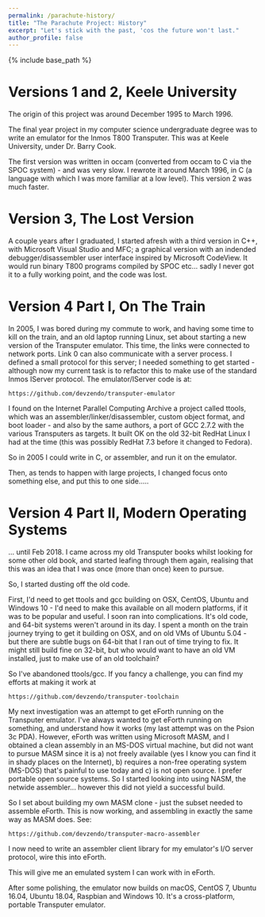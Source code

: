 ```yaml
---
permalink: /parachute-history/
title: "The Parachute Project: History"
excerpt: "Let's stick with the past, 'cos the future won't last."
author_profile: false
---
```


{% include base_path %}

# Versions 1 and 2, Keele University

The origin of this project was around December 1995 to March 1996. 

The final year project in my computer science undergraduate degree was to write an emulator for the Inmos T800
Transputer. This was at Keele University, under Dr. Barry Cook. 

The first version was written in occam (converted from occam to C via the SPOC system) - and was very slow. I rewrote
it around March 1996, in C (a language with which I was more familiar at a low level). This version 2 was much faster.

# Version 3, The Lost Version

A couple years after I graduated, I started afresh with a third version in C++, with Microsoft Visual Studio and MFC;
a graphical version with an indended debugger/disassembler user interface inspired by Microsoft CodeView. It would run
binary T800 programs compiled by SPOC etc... sadly I never got it to a fully working point, and the code was lost.

# Version 4 Part I, On The Train

In 2005, I was bored during my commute to work, and having some time to kill on the train, and an old laptop running
Linux, set about starting a new version of the Transputer emulator. This time, the links were connected to network
ports. Link 0 can also communicate with a server process. I defined a small protocol for this server; I needed
something to get started - although now my current task is to refactor this to make use of the standard Inmos
IServer protocol. The emulator/IServer code is at:
```
https://github.com/devzendo/transputer-emulator
```

I found on the Internet Parallel Computing Archive a project called ttools, which was an assembler/linker/disassembler,
custom object format, and boot loader - and also by the same authors, a port of GCC 2.7.2 with the various
Transputers as targets. It built OK on the old 32-bit RedHat Linux I had at the time (this was possibly RedHat 7.3
before it changed to Fedora). 

So in 2005 I could write in C, or assembler, and run it on the emulator.

Then, as tends to happen with large projects, I changed focus onto something else, and put this to one side.....

# Version 4 Part II, Modern Operating Systems

... until Feb 2018. I came across my old Transputer books whilst looking for some other old book, and started leafing
through them again, realising that this was an idea that I was once (more than once) keen to pursue. 

So, I started dusting off the old code. 

First, I'd need to get ttools and gcc building on OSX, CentOS, Ubuntu and Windows 10 - I'd need to make this available
on all modern platforms, if it was to be popular and useful. I soon ran into complications. It's old code, and 64-bit
systems weren't around in its day. I spent a month on the train journey trying to get it building on OSX, and on old
VMs of Ubuntu 5.04 - but there are subtle bugs on 64-bit that I ran out of time trying to fix. It might still build
fine on 32-bit, but who would want to have an old VM installed, just to make use of an old toolchain?

So I've abandoned ttools/gcc. If you fancy a challenge, you can find my efforts at making it work at
```
https://github.com/devzendo/transputer-toolchain
```

My next investigation was an attempt to get eForth running on the Transputer emulator. I've always wanted to get eForth
running on something, and understand how it works (my last attempt was on the Psion 3c PDA). However, eForth was
written using Microsoft MASM, and I obtained a clean assembly in an MS-DOS virtual machine, but did not want to pursue
MASM since it is a) not freely available (yes I know you can find it in shady places on the Internet), b) requires a
non-free operating system (MS-DOS) that's painful to use today and c) is not open source. I prefer portable open source
systems. So I started looking into using NASM, the netwide assembler... however this did not yield a successful build.

So I set about building my own MASM clone - just the subset needed to assemble eForth. This is now working, and
assembling in exactly the same way as MASM does. See:
```
https://github.com/devzendo/transputer-macro-assembler
```


I now need to write an assembler client library for my emulator's I/O server protocol, wire this into eForth.

This will give me an emulated system I can work with in eForth.

After some polishing, the emulator now builds on macOS, CentOS 7, Ubuntu 16.04, Ubuntu 18.04, Raspbian and Windows 10.
It's a cross-platform, portable Transputer emulator.

